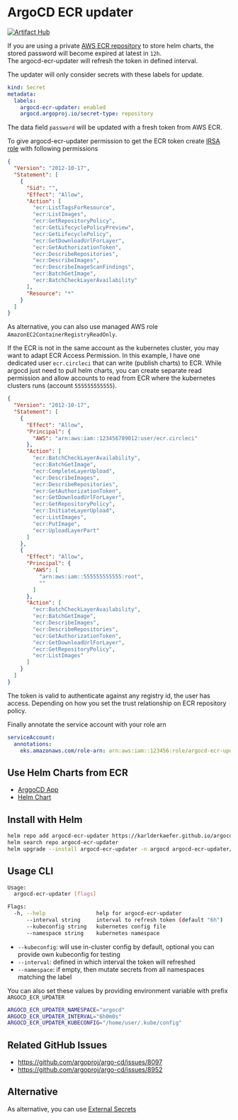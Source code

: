 # ArgoCD ECR updater

[![Artifact Hub](https://img.shields.io/endpoint?url=https://artifacthub.io/badge/repository/argocd-aws-ecr-updater)](https://artifacthub.io/packages/search?repo=argocd-aws-ecr-updater)

If you are using a private [AWS ECR repository](https://docs.aws.amazon.com/AmazonECR/latest/userguide/push-oci-artifact.html) 
to store helm charts, the stored password will become expired at latest in `12h`.  
The argocd-ecr-updater will refresh the token in defined interval.

The updater will only consider secrets with these labels for update.
```yaml
kind: Secret
metadata:
  labels:
    argocd-ecr-updater: enabled
    argocd.argoproj.io/secret-type: repository
```
The data field `password` will be updated with a fresh token from AWS ECR.

To give argocd-ecr-updater permission to get the ECR token create [IRSA role](https://github.com/terraform-aws-modules/terraform-aws-iam/tree/v5.5.5/modules/iam-assumable-role-with-oidc) with following permissions
```json
{
  "Version": "2012-10-17",
  "Statement": [
    {
      "Sid": "",
      "Effect": "Allow",
      "Action": [
        "ecr:ListTagsForResource",
        "ecr:ListImages",
        "ecr:GetRepositoryPolicy",
        "ecr:GetLifecyclePolicyPreview",
        "ecr:GetLifecyclePolicy",
        "ecr:GetDownloadUrlForLayer",
        "ecr:GetAuthorizationToken",
        "ecr:DescribeRepositories",
        "ecr:DescribeImages",
        "ecr:DescribeImageScanFindings",
        "ecr:BatchGetImage",
        "ecr:BatchCheckLayerAvailability"
      ],
      "Resource": "*"
    }
  ]
}
```
As alternative, you can also use managed AWS role `AmazonEC2ContainerRegistryReadOnly`.

If the ECR is not in the same account as the kubernetes cluster, you may want to adapt ECR Access Permission. 
In this example, I have one dedicated user `ecr.circleci` that can write (publish charts) to ECR.
While argocd just need to pull helm charts, you can create separate read permission and allow accounts to read from ECR where the kubernetes clusters runs (account `555555555555`).

```json
{
  "Version": "2012-10-17",
  "Statement": [
    {
      "Effect": "Allow",
      "Principal": {
        "AWS": "arn:aws:iam::123456789012:user/ecr.circleci"
      },
      "Action": [
        "ecr:BatchCheckLayerAvailability",
        "ecr:BatchGetImage",
        "ecr:CompleteLayerUpload",
        "ecr:DescribeImages",
        "ecr:DescribeRepositories",
        "ecr:GetAuthorizationToken",
        "ecr:GetDownloadUrlForLayer",
        "ecr:GetRepositoryPolicy",
        "ecr:InitiateLayerUpload",
        "ecr:ListImages",
        "ecr:PutImage",
        "ecr:UploadLayerPart"
      ]
    },
    {
      "Effect": "Allow",
      "Principal": {
        "AWS": [
          "arn:aws:iam::555555555555:root",
          ""
        ]
      },
      "Action": [
        "ecr:BatchCheckLayerAvailability",
        "ecr:BatchGetImage",
        "ecr:DescribeImages",
        "ecr:DescribeRepositories",
        "ecr:GetAuthorizationToken",
        "ecr:GetDownloadUrlForLayer",
        "ecr:GetRepositoryPolicy",
        "ecr:ListImages"
      ]
    }
  ]
}
```

The token is valid to authenticate against any registry id, the user has access. 
Depending on how you set the trust relationship on ECR repository policy. 

Finally annotate the service account with your role arn
```yaml
serviceAccount:
  annotations:
    eks.amazonaws.com/role-arn: arn:aws:iam::123456:role/argocd-ecr-updater
```

## Use Helm Charts from ECR

* [ArggoCD App](example/example-argocd-app.yaml)
* [Helm Chart](example/Chart.yaml)


## Install with Helm
```bash
helm repo add argocd-ecr-updater https://karlderkaefer.github.io/argocd-ecr-updater
helm search repo argocd-ecr-updater 
helm upgrade --install argocd-ecr-updater -n argocd argocd-ecr-updater/argocd-ecr-updater
```


## Usage CLI
```bash
Usage:
  argocd-ecr-updater [flags]

Flags:
  -h, --help                help for argocd-ecr-updater
      --interval string     interval to refresh token (default "6h")
      --kubeconfig string   kubernetes config file
      --namespace string    kubernetes namespace
```
* `--kubeconfig`: will use in-cluster config by default, optional you can provide own kubeconfig for testing
* `--interval`: defined in which interval the token will refreshed
* `--namespace`: if empty, then mutate secrets from all namespaces matching the label

You can also set these values by providing environment variable with prefix `ARGOCD_ECR_UPDATER`
```bash
ARGOCD_ECR_UPDATER_NAMESPACE="argocd"
ARGOCD_ECR_UPDATER_INTERVAL="6h0m0s"
ARGOCD_ECR_UPDATER_KUBECONFIG="/home/user/.kube/config"
```

## Related GitHub Issues
* https://github.com/argoproj/argo-cd/issues/8097
* https://github.com/argoproj/argo-cd/issues/8952

## Alternative

As alternative, you can use [External Secrets](https://external-secrets.io/v0.6.1/guides/common-k8s-secret-types/)
